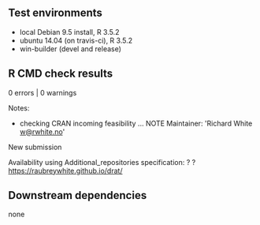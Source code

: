 ## Test environments
* local Debian 9.5 install, R 3.5.2
* ubuntu 14.04 (on travis-ci), R 3.5.2
* win-builder (devel and release)

## R CMD check results

0 errors | 0 warnings

Notes: 

* checking CRAN incoming feasibility ... NOTE
Maintainer: 'Richard White <w@rwhite.no>'

New submission

Availability using Additional_repositories specification:
  ?   ?   https://raubreywhite.github.io/drat/


## Downstream dependencies

none
